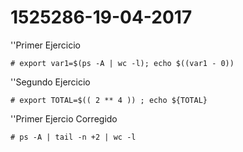 # 1525286-19-04-2017

''Primer Ejercicio

~~~
# export var1=$(ps -A | wc -l); echo $((var1 - 0))
~~~

''Segundo Ejercicio
~~~
# export TOTAL=$(( 2 ** 4 )) ; echo ${TOTAL}
~~~

''Primer Ejercio Corregido
~~~
# ps -A | tail -n +2 | wc -l
~~~
